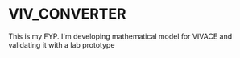 # VIV_CONVERTER
This is my FYP. I'm developing mathematical model for VIVACE and validating it with a lab prototype
